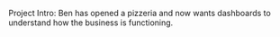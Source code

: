 Project Intro:
Ben has opened a pizzeria and now wants dashboards to understand how the business is functioning. 
